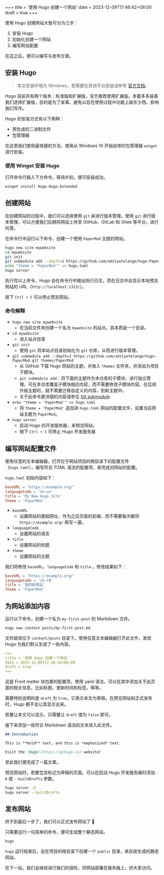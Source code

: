 +++
title = '使用 Hugo 创建一个网站'
date = 2023-12-09T17:46:42+08:00
draft = true
+++

使用 Hugo 创建网站大致可分为三步：
1. 安装 Hugo
2. 初始化创建一个网站
3. 编写网站配置

在这之后，便可以编写与发布文章。

## 安装 Hugo

> 本文安装环境为 Windows，若需要在其他平台安装请参考 [官方文档](https://gohugo.io/installation/)。

Hugo 目前共有两个版本：标准版和扩展版，官方推荐使用扩展版。本着多多益善我们选择扩展版，目的是为了省事，避免以后在使用过程中功能上缺东少西，影响我们写作。

Hugo 的安装方式有以下两种：
- 预生成的二进制文件
- 包管理器

在这里我们使用最快捷的方法，使用从 Windows 10 开始自带的包管理器 `winget` 进行安装。

### 使用 Winget 安装 Hugo

打开命令行输入下方命令，等待片刻，便可安装成功。

```bash
winget install Hugo.Hugo.Extended
```

## 创建网站

在创建网站的过程中，我们可以选择使用 `git` 来进行版本管理。使用 `git` 进行版本管理，可以方便我们后期将网站上传至 GitHub、GitLab 和 Gitee 等平台，进行托管。

在命令行中运行以下命令，创建一个使用 `PaperMod` 主题的网站。

```bash
hugo new site mywebsite
cd mywebsite
git init
git submodule add --depth=1 https://github.com/adityatelange/hugo-PaperMod.git themes/PaperMod
echo "theme = 'PaperMod'" >> hugo.toml
hugo server
```

执行完以上命令，Hugo 会在命令行中输出执行日志，而在日志中会显示本地预览网站的 URL（`http://localhost:1313/`）。

按下 `Ctrl + C` 可以停止预览网站。

### 命令解释

- `hugo new site mywebsite` 
	- 在当前文件夹创建一个名为 `mywebsite` 的站点，其本质是一个目录。
- `cd mywebsite`
	- 进入站点目录
- `git init`
	- 使用 `git` 将本站点目录初始化为 `git` 仓库，从而进行版本管理。
- `git submodule add --depth=1 https://github.com/adityatelange/hugo-PaperMod.git themes/PaperMod`
	- 从 GitHub 下载 Hugo 网站的主题，并放入 `themes` 文件夹，并添加为项目子模块。
	- `git submodule add`：将下载的主题作为本仓库的子模块，进行独立管理，可在本仓库覆盖子模块相应内容，而不需要修改子模块内容。在后续升级主题时，就不需要迁移自定义的内容，到新主题中。
	- 关于此命令更详细的内容请参见 [Git submodule](https://git-scm.com/book/en/v2/Git-Tools-Submodules)
- `echo "theme = 'PaperMod'" >> hugo.toml`
	- 将 `theme = 'PaperMod'` 追加进 `hugo.toml` 网站的配置文件，设置当前网站主题为 `PaperMod`。
- `hugo server`
	- 启动 Hugo 的开发服务器，来预览网站。
	- 按下 `Ctrl + C` 可停止 Hugo 开发服务器

## 编写网站配置文件

使用任意的文本编辑器，打开位于网站项目的根目录下的配置文件（`hugo.toml`），编写符合 TOML 语法的配置项，来完成对网站的配置。

`hugo.toml` 初始内容如下：

```toml
baseURL = 'https://example.org/'
languageCode = 'en-us'
title = 'My New Hugo Site'
theme = 'PaperMod'
```

- `baseURL`
	- 设置网站的基础网址，作为之后页面的前缀，而不需要每次都将 `https://example.org/` 再写一遍。
- `languageCode`
	- 设置网站的语言
- `title`
	- 设置网站的标题
- `theme`
	- 设置网站的主题

我们将修改 `baseURL`、`languageCode` 和 `title` ，修改结果如下：

```toml
baseURL = 'https://example.org/'
languageCode = 'zh-CN'
title = '我的新网站'
theme = 'PaperMod'
```

## 为网站添加内容

运行以下命令，创建一个名为 `my-first-post` 的 Markdown 文件。

```bash
hugo new content posts/my-first-post.md
```

文件路径位于 `content/posts` 目录下。使用任意文本编辑器打开此文件，发现 Hugo 为我们默认生成了一些内容。

```yaml
+++
title = '使用 Hugo 创建一个网站'
date = 2023-12-09T17:46:42+08:00
draft = true
+++
```

这是 Front matter 块包裹的配置项，使用 yaml 语法，可以在其中添加关于此页面的相关信息，比如标题、更新时间和标签，等等。

需要特别说明的是 `draft` 为 `true`，它表示本文为草稿，在预览网站和正式发布时，Hugo 都不会让其显示出来。

若要让本文可以显示，只需要让 `draft` 值为 `false` 即可。

接下来添加一些符合 Markdown 语法的文本进入此文件。

```markdown
## Introduction

This is **bold** text, and this is *emphasized* text.

Visit the [Hugo](https://gohugo.io) website!
```

至此我们便完成了一篇文章。

预览网站时，若要包含标记为草稿的页面，可以在启动 Hugo 开发服务器时添加 `-D` 或 `--buildDrafts` 参数。

```bash
hugo server -D
hugo server --buildDrafts
```

## 发布网站

终于到最后一步了，我们可以正式发布网站了 🎉

只需要运行一句简单的命令，便可生成整个静态网站。

```bash
hugo
```

`hugo` 运行结束后，会在项目的根目录下创建一个 `public` 目录，来存放生成的静态网站。

在下一站，我们会继续进行我们的探险，将网站部署在服务器上，供大家访问。